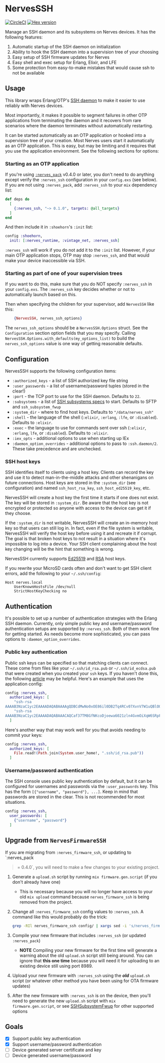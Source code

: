 # NervesSSH

[![CircleCI](https://circleci.com/gh/nerves-project/nerves_ssh/tree/main.svg?style=svg)](https://circleci.com/gh/nerves-project/nerves_ssh/tree/main)
[![Hex version](https://img.shields.io/hexpm/v/nerves_ssh.svg "Hex version")](https://hex.pm/packages/nerves_ssh)

Manage an SSH daemon and its subsystems on Nerves devices. It has the following
features:

1. Automatic startup of the SSH daemon on initialization
2. Ability to hook the SSH daemon into a supervision tree of your choosing
3. Easy setup of SSH firmware updates for Nerves
4. Easy shell and exec setup for Erlang, Elixir, and LFE
5. Some protection from easy-to-make mistakes that would cause ssh to not be
   available

## Usage

This library wraps Erlang/OTP's [SSH
daemon](http://erlang.org/doc/man/ssh.html#daemon-1) to make it easier to use
reliably with Nerves devices.

Most importantly, it makes it possible to segment failures in other OTP
applications from terminating the daemon and it recovers from rare scenarios
where the daemon terminates without automatically restarting.

It can be started automatically as an OTP application or hooked into a
supervision tree of your creation. Most Nerves users start it automatically as
an OTP application. This is easy, but may be limiting and it requires that you
use the application environment. See the following sections for options:

### Starting as an OTP application

If you're using [`:nerves_pack`](https://hex.pm/packages/nerves_pack) v0.4.0 or
later, you don't need to do anything except verify the `:nerves_ssh`
configuration in your `config.exs` (see below). If you are not using
`:nerves_pack`, add `:nerves_ssh` to your `mix` dependency list:

```elixir
def deps do
  [
    {:nerves_ssh, "~> 0.1.0", targets: @all_targets}
  ]
end
```

And then include it in `:shoehorn`'s `:init` list:

```elixir
config :shoehorn,
  init: [:nerves_runtime, :vintage_net, :nerves_ssh]
```

`:nerves_ssh` will work if you do not add it to the `:init` list. However, if
your main OTP application stops, OTP may stop `:nerves_ssh`, and that would make
your device inaccessible via SSH.

### Starting as part of one of your supervision trees

If you want to do this, make sure that you do NOT specify `:nerves_ssh` in your
`config.exs`. The `:nerves_ssh` key decides whether or not to automatically launch
based on this.

Then when specifying the children for your supervisor, add `NervesSSH` like
this:

```elixir
    {NervesSSH, nerves_ssh_options}
```

The `nerves_ssh_options` should be a `NervesSSH.Options` struct. See the
`Configuration` section option fields that you may specify. Calling
`NervesSSH.Options.with_defaults(my_options_list)` to build the
`nerves_ssh_options` value is one way of getting reasonable defaults.

## Configuration

NervesSSH supports the following configuration items:

* `:authorized_keys` - a list of SSH authorized key file string
* `:user_passwords` - a list of username/password tuples (stored in the
    clear!)
* `:port` - the TCP port to use for the SSH daemon. Defaults to `22`.
* `:subsystems` - a list of [SSH subsystems specs](https://erlang.org/doc/man/ssh.html#type-subsystem_spec) to start.
  Defaults to SFTP and `ssh_subsystem_fwup`
* `:system_dir` - where to find host keys. Defaults to `"/data/nerves_ssh"`
* `:shell` - the language of the shell (`:elixir`, `:erlang`, `:lfe`,  or
  `:disabled`). Defaults to `:elixir`.
* `:exec` - the language to use for commands sent over ssh (`:elixir`,
  `:erlang`, `lfe`, or `:disabled`). Defaults to `:elixir`.
* `:iex_opts` - additional options to use when starting up IEx
* `:daemon_option_overrides` - additional options to pass to `:ssh.daemon/2`.
  These take precedence and are unchecked.


### SSH host keys

SSH identifies itself to clients using a host key. Clients can record the key
and use it to detect man-in-the-middle attacks and other shenanigans on future
connections. Host keys are stored in the `:system_dir` (see configuration) and
named `ssh_host_rsa_key`, `ssh_host_ed25519_key`, etc.

NervesSSH will create a host key the first time it starts if one does not exist.
The key will be stored in `:system_dir`. Be aware that the host key is not
encrypted or protected so anyone with access to the device can get it if they
choose.

If the `:system_dir` is not writable, NervesSSH will create an in-memory host
key so that users can still log in. In fact, even if the file system is
writable, NervesSSH will verify the host key before using it and recreate it if
corrupt. The goal is that broken host keys to not result in a situation where
it's impossible to log into a device. Your SSH client complaining about the host
key changing will be the hint that something is wrong.

NervesSSH currently supports
[Ed25519](https://en.wikipedia.org/wiki/EdDSA#Ed25519) and
[RSA](https://en.wikipedia.org/wiki/RSA_(cryptosystem)) host keys.

If you rewrite your MicroSD cards often and don't want to get SSH client errors,
add the following to your `~/.ssh/config`:

```sshconfig
Host nerves.local
    UserKnownHostsFile /dev/null
    StrictHostKeyChecking no
```

## Authentication

It's possible to set up a number of authentication strategies with the Erlang
SSH daemon. Currently, only simple public key and username/password
authentication setups are supported by `:nerves_ssh`. Both of them work fine for
getting started. As needs become more sophisticated, you can pass options to
`:daemon_option_overrides`.

### Public key authentication

Public ssh keys can be specified so that matching clients can connect. These
come from files like your `~/.ssh/id_rsa.pub` or `~/.ssh/id_ecdsa.pub` that were
created when you created your `ssh` keys. If you haven't done this, the
following
[article](https://help.github.com/articles/generating-a-new-ssh-key-and-adding-it-to-the-ssh-agent/)
may be helpful. Here's an example that uses the application config:

```elixir
config :nerves_ssh,
  authorized_keys: [
    "ssh-rsa
AAAAB3NzaC1yc2EAAAADAQABAAAAgQDBCdMwNo0xOE86il0DB2Tq4RCv07XvnV7W1uQBlOOE0ZZVjxmTIOiu8XcSLy0mHj11qX5pQH3Th6Jmyqdj",
    "ssh-rsa
AAAAB3NzaC1yc2EAAAADAQABAAACAQCaf37TM8GfNKcoDjoewa6021zln4GvmOiXqW6SRpF61uNWZXurPte1u8frrJX1P/hGxCL7YN3cV6eZqRiF"
  ]
```

Here's another way that may work well for you that avoids needing to commit your
keys:

```elixir
config :nerves_ssh,
  authorized_keys: [
    File.read!(Path.join(System.user_home!, ".ssh/id_rsa.pub"))
  ]
```

### Username/password authentication

The SSH console uses public key authentication by default, but it can be
configured for usernames and passwords via the `:user_passwords` key. This has
the form `[{"username", "password"}, ...]`. Keep in mind that passwords are
stored in the clear. This is not recommended for most situations.

```elixir
config :nerves_ssh,
  user_passwords: [
    {"username", "password"}
  ]
```

## Upgrade from `NervesFirmwareSSH`

If you are migrating from `:nerves_firmware_ssh`, or updating to `:nerves_pack
>= 0.4.0`, you will need to make a few changes to your existing project.

1. Generate a `upload.sh` script by running `mix firmware.gen.script` (if you
   don't already have one)
   - This is necessary because you will no longer have access to your old
     `mix upload` command because `nerves_firmware_ssh` is being removed from
     the project.
2. Change all `:nerves_firmware_ssh` config values to `:nerves_ssh`. A command
   like this would probably do the trick:

    ```sh
    grep -RIl nerves_firmware_ssh config/ | xargs sed -i 's/nerves_firmware_ssh/nerves_ssh/g'
    ```

3. Compile your new firmware that includes `:nerves_ssh` (or updated
   `:nerves_pack`)
    * **NOTE** Compiling your new firmware for the first time will generate a
      warning about the old `upload.sh` script still being around. You can
      ignore that **this one time** because you will need it for uploading to an
      existing device still using port 8989.
4. Upload your new firmware with `:nerves_ssh` using the **_old_** `upload.sh`
   script (or whatever other method you have been using for OTA firmware
   updates)
5. After the new firmware with `:nerves_ssh` is on the device, then you'll need
   to generate the new `upload.sh` script with `mix firmware.gen.script`, or see
   [SSHSubsystemFwup](https://hexdocs.pm/ssh_subsystem_fwup/readme.html) for
   other supported options

## Goals

* [X] Support public key authentication
* [X] Support username/password authentication
* [ ] Device generated server certificate and key
* [ ] Device generated username/password
